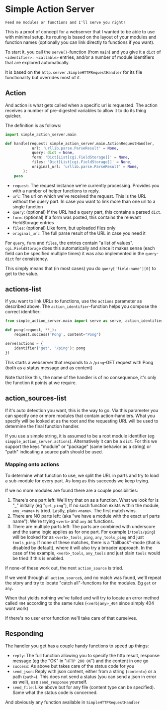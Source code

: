 # Simple Action Server

```text
Feed me modules or functions and I'll serve you right!
``` 

This is a proof of concept for a webserver that I wanted to be able to use with minimal setup.
Its routing is based on the layout of your modules and function names (optionally you can link directly to functions if you want).
 
To start it, you call the `serve()`-function (from `main`) and you give it a `dict` of `<identifier>: <callable>` entries,
and/or a number of module identifiers that are explored automatically.

It is based on the `http.server.SimpleHTTPRequestHandler` for its file functionality but overrides most of it.

## Action

And action is what gets called when a specific url is requested.
The action receives a number of pre-digested variables to allow it to do its thing quicker.

The definition is as follows:
```python
import simple_action_server.main

def handle(request: simple_action_server.main.ActionRequestHandler,
            url: 'urllib.parse.ParseResult' = None,
            query: dict = None,
            form: 'Dict[List[cgi.FieldStorage]]' = None,
            files: 'Dict[List[cgi.FieldStorage]]' = None,
            original_url: 'urllib.parse.ParseResult' = None,
        ):
    pass
```

* `request`: The request instance we're currently processing. Provides you with a number of helper functions to reply.
* `url`: The url on which we've received the request. This is the URL without the query part. In case you want to link more than one url to a single function
* `query`: (optional) If the URL had a query part, this contains a parsed `dict`.
* `form`: (optional) If a form was posted, this contains the relevant FieldStorage entries
* `files`: (optional) Like form, but uploaded files only
* `original_url`: The full parse result of the URL in case you need it 

For `query`, `form` and `files`, the entries contain "a list of values". `cgi.FieldStorage` does
this automatically and since it makes sense (each field can be specified multiple times) it was
also implemented in the `query`-`dict` for consistency.

This simply means that (in most cases) you do `query['field-name'][0]` to get to the value.


## actions-list

If you want to link URLs to functions, use the `actions` parameter as described above.
The `action_identifier`-function helps you compose the correct identifier:

```python
from simple_action_server.main import serve as serve, action_identifier as identifier

def pong(request, **_):
    request.success('Pong', content="Pong") 

serve(actions = {
    identifier('get', '/ping'): pong
})
```

This starts a webserver that responds to a `/ping`-GET request with Pong (both as a status message and as content)  

Note that like this, the name of the handler is of no consequence, it's only the function it
points at we require.

## action_sources-list

If it's auto detection you want, this is the way to go. Via this parameter you can specify one or more modules
that contain action-handlers. What you specify will be looked at as the root and the requesting URL will be
used to determine the final function handler.

If you use a simple string, it is assumed to be a root module identifier (eg `simpple_action_server.actions`).
Alternatively it can be a `dict`. For this we support the keys "module" or "package" (same behavior as a string) or
"path" indicating a source path should be used.

### Mapping onto actions

To determine what function to use, we split the URL in parts and try to load a sub-module for every part. 
As long as this succeeds we keep trying.

If we no more modules are found there are a couple possibilities:
1. There's one part left: We'll try that on as a function. What we look for is "<verb>_<name>" initially (eg "`get_ping`"),
   If no such function exists within the module, `any_<name>` is tried. Lastly, plain `<name>`. The first match wins.
2. There are NO parts left: (aka "we have a module with the exact url parts name"): We're trying `<verb>` and `any` as functions.    
3. There are multiple parts left: The parts are combined with underscore and the same logic applies as for one part.
    For example (`/tools/ping`) will be looked for as `<verb>_tools_ping`, `any_tools_ping` and just `tools_ping`.
    If none of these matches, there is a "fallback"-mode (that is disabled by default), where it will also try a broader 
    approach. In the case of the example, `<verb>_tools`, `any_tools` and just plain `tools` would be tried if this is enabled.

If none-of these work out, the next `action_source` is tried.

If we went through all `action_source`s, and no match was found, we'll repeat the story and try to locate "catch all"-functions
for the modules. Eg `get` or `any`. 

When that yields nothing we've failed and will try to locate an error method called `404` according to the same rules (`<verb|any>_404` since simply 404 wont work) 

If there's no user error function we'll take care of that ourselves.

## Responding

The handler you get has a couple handy functions to speed up things:

* `reply`: The full function allowing you to specify the http result, response message (eg the "OK" in "`HTTP 200 OK`") and the content in one go
* `success`: As above but takes care of the status code for you
* `send_json`: Reply with json content, either from a string (`content=`) or a path (`path=`). This does not send a status (you can send a json in error as well), use `send_response` yourself.
* `send_file`: Like above but for any file (content type can be specified). Same what the status code is concerned.

And obviously any function available in `SimpleHTTPRequestHandler`